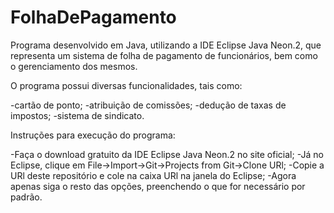 # FolhaDePagamento
Programa desenvolvido em Java, utilizando a IDE Eclipse Java Neon.2, que representa um sistema de folha de pagamento de funcionários, bem como o gerenciamento dos mesmos.

O programa possui diversas funcionalidades, tais como:

-cartão de ponto;
-atribuição de comissões;
-dedução de taxas de impostos;
-sistema de sindicato.

Instruções para execução do programa:

-Faça o download gratuito da IDE Eclipse Java Neon.2 no site oficial;
-Já no Eclipse, clique em File->Import->Git->Projects from Git->Clone URl;
-Copie a URl deste repositório e cole na caixa URl na janela do Eclipse;
-Agora apenas siga o resto das opções, preenchendo o que for necessário por padrão.
